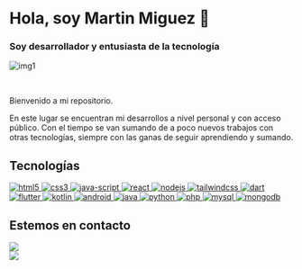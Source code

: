 # Hola, soy Martin Miguez 👋
</hr>

<h3>Soy desarrollador y entusiasta de la tecnología</h3>
<p>
  <img src="https://firebasestorage.googleapis.com/v0/b/appp-8c406.appspot.com/o/lkn.png?alt=media&token=0a927e5e-708c-438d-813f-a0eba3581131" alt="img1" >
</p>

</br>

<p> Bienvenido a mi repositorio.</p>
<p> En este lugar se encuentran mi desarrollos a nivel personal y con acceso público.
Con el tiempo se van sumando de a poco nuevos trabajos con otras tecnologías, siempre con las ganas de seguir aprendiendo y sumando.</p>

<h2>Tecnologías</h2>
<a href="https://github.com/mmiguez77">
  <img src="https://img.shields.io/badge/HTML5-E34F26?style=for-the-badge&logo=html5&logoColor=white" alt="html5">
</a>
<a href="https://github.com/mmiguez77">
  <img src="https://img.shields.io/badge/CSS3-1572B6?style=for-the-badge&logo=css3&logoColor=white" alt="css3">
</a>
<a href="https://github.com/mmiguez77">
  <img src="https://img.shields.io/badge/JavaScript-F7DF1E?style=for-the-badge&logo=javascript&logoColor=black" alt="java-script">
</a>
<a href="https://github.com/mmiguez77">
  <img src="https://img.shields.io/badge/React-20232A?style=for-the-badge&logo=react&logoColor=61DAFB" alt="react">
</a>
<a href="https://github.com/mmiguez77">
  <img src="https://img.shields.io/badge/Node.js-43853D?style=for-the-badge&logo=node.js&logoColor=white" alt="nodejs">
</a>
<a href="https://github.com/mmiguez77">
  <img src="https://img.shields.io/badge/Tailwind_CSS-38B2AC?style=for-the-badge&logo=tailwind-css&logoColor=white" alt="tailwindcss">
</a>
<a href="https://github.com/mmiguez77">
  <img src="https://img.shields.io/badge/Dart-0175C2?style=for-the-badge&logo=dart&logoColor=white" alt="dart">
</a>
<a href="https://github.com/mmiguez77">
  <img src="https://img.shields.io/badge/Flutter-02569B?style=for-the-badge&logo=flutter&logoColor=white" alt="flutter">
</a>
<a href="https://github.com/mmiguez77">
  <img src="https://img.shields.io/badge/Kotlin-0095D5?&style=for-the-badge&logo=kotlin&logoColor=white" alt="kotlin">
</a>
<a href="https://github.com/mmiguez77">
  <img src="https://img.shields.io/badge/Android-3DDC84?style=for-the-badge&logo=android&logoColor=white" alt="android">
</a>
<a href="https://github.com/mmiguez77">
  <img src="https://img.shields.io/badge/Java-ED8B00?style=for-the-badge&logo=openjdk&logoColor=white" alt="java">
</a>
<a href="https://github.com/mmiguez77">
  <img src="https://img.shields.io/badge/Python-3776AB?style=for-the-badge&logo=python&logoColor=white" alt="python">
</a>
<a href="https://github.com/mmiguez77">
  <img src="https://img.shields.io/badge/PHP-777BB4?style=for-the-badge&logo=php&logoColor=white" alt="php">
</a>
<a href="https://github.com/mmiguez77">
  <img src="https://img.shields.io/badge/MySQL-00000F?style=for-the-badge&logo=mysql&logoColor=white" alt="mysql">
</a>
<a href="https://github.com/mmiguez77">
  <img src="https://img.shields.io/badge/MongoDB-4EA94B?style=for-the-badge&logo=mongodb&logoColor=white" alt="mongodb">
</a>



 
<h2>Estemos en contacto</h2>
<div> 
 <a href = "mailto:martinmiguez77@gmail.com"><img src="https://img.shields.io/badge/-Gmail-%23333?style=for-the-badge&logo=gmail&logoColor=white" target="_blank"></a></br>
  <a href="https://www.linkedin.com/in/martin-alejandro-miguez/" target="_blank"><img src="https://img.shields.io/badge/-LinkedIn-%230077B5?style=for-the-badge&logo=linkedin&logoColor=white" target="_blank"></a>
</div>


